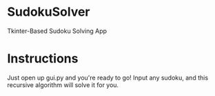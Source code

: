 # SudokuSolver
Tkinter-Based Sudoku Solving App

# Instructions
Just open up gui.py and you're ready to go! Input any sudoku, and this recursive algorithm will solve it for you.

